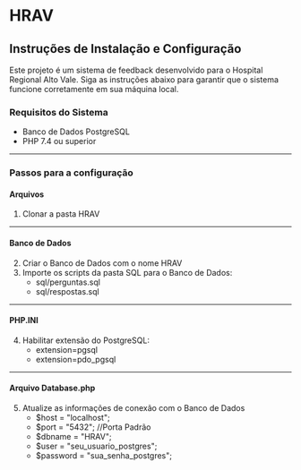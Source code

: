 # **HRAV**

## **Instruções de Instalação e Configuração**

Este projeto é um sistema de feedback desenvolvido para o Hospital Regional Alto Vale. Siga as instruções abaixo para garantir que o sistema funcione corretamente em sua máquina local.

### **Requisitos do Sistema**
- Banco de Dados PostgreSQL
- PHP 7.4 ou superior

---

### **Passos para a configuração**

#### **Arquivos**
1. Clonar a pasta HRAV

---

#### **Banco de Dados**
2. Criar o Banco de Dados com o nome HRAV
3. Importe os scripts da pasta SQL para o Banco de Dados:
   - sql/perguntas.sql
    - sql/respostas.sql 

---

#### **PHP.INI**    
4. Habilitar extensão do PostgreSQL:
   - extension=pgsql
    - extension=pdo_pgsql

---

#### **Arquivo Database.php**
5. Atualize as informações de conexão com o Banco de Dados
   - $host = "localhost";
    - $port = "5432"; //Porta Padrão
    - $dbname = "HRAV";
    - $user = "seu_usuario_postgres";
    - $password = "sua_senha_postgres";
